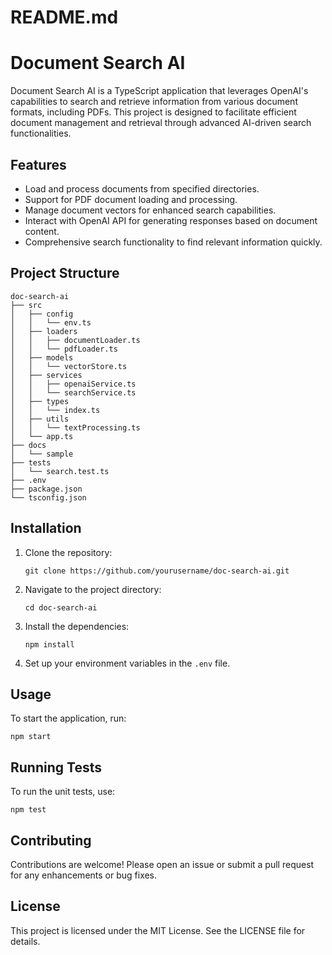 # README.md

# Document Search AI

Document Search AI is a TypeScript application that leverages OpenAI's capabilities to search and retrieve information from various document formats, including PDFs. This project is designed to facilitate efficient document management and retrieval through advanced AI-driven search functionalities.

## Features

- Load and process documents from specified directories.
- Support for PDF document loading and processing.
- Manage document vectors for enhanced search capabilities.
- Interact with OpenAI API for generating responses based on document content.
- Comprehensive search functionality to find relevant information quickly.

## Project Structure

```
doc-search-ai
├── src
│   ├── config
│   │   └── env.ts
│   ├── loaders
│   │   ├── documentLoader.ts
│   │   └── pdfLoader.ts
│   ├── models
│   │   └── vectorStore.ts
│   ├── services
│   │   ├── openaiService.ts
│   │   └── searchService.ts
│   ├── types
│   │   └── index.ts
│   ├── utils
│   │   └── textProcessing.ts
│   └── app.ts
├── docs
│   └── sample
├── tests
│   └── search.test.ts
├── .env
├── package.json
└── tsconfig.json
```

## Installation

1. Clone the repository:
   ```
   git clone https://github.com/yourusername/doc-search-ai.git
   ```

2. Navigate to the project directory:
   ```
   cd doc-search-ai
   ```

3. Install the dependencies:
   ```
   npm install
   ```

4. Set up your environment variables in the `.env` file.

## Usage

To start the application, run:
```
npm start
```

## Running Tests

To run the unit tests, use:
```
npm test
```

## Contributing

Contributions are welcome! Please open an issue or submit a pull request for any enhancements or bug fixes.

## License

This project is licensed under the MIT License. See the LICENSE file for details.